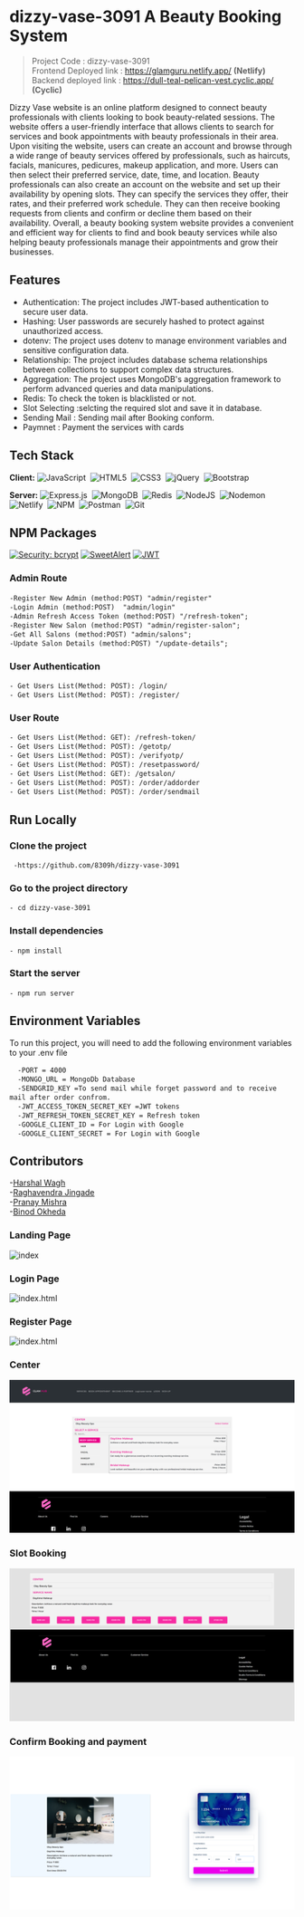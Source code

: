 # dizzy-vase-3091  A Beauty Booking System

> Project Code : dizzy-vase-3091<br/>
> Frontend Deployed link :  https://glamguru.netlify.app/  **(Netlify)** <br/>
> Backend deployed link :  https://dull-teal-pelican-vest.cyclic.app/ **(Cyclic)**  <br/>

Dizzy Vase website is an online platform designed to connect beauty professionals with clients looking to book beauty-related sessions. The website offers a user-friendly interface that allows clients to search for services and book appointments with beauty professionals in their area.
Upon visiting the website, users can create an account and browse through a wide range of beauty services offered by professionals, such as haircuts, facials, manicures, pedicures, makeup application, and more. Users can then select their preferred service, date, time, and location.
Beauty professionals can also create an account on the website and set up their availability by opening slots. They can specify the services they offer, their rates, and their preferred work schedule. They can then receive booking requests from clients and confirm or decline them based on their availability.
Overall, a beauty booking system website provides a convenient and efficient way for clients to find and book beauty services while also helping beauty professionals manage their appointments and grow their businesses.


## Features

 - Authentication: The project includes JWT-based authentication to secure user data.
 - Hashing: User passwords are securely hashed to protect against unauthorized access.
 - dotenv: The project uses dotenv to manage environment variables and sensitive configuration data.
 - Relationship: The project includes database schema relationships between collections to support complex data structures.
 - Aggregation: The project uses MongoDB's aggregation framework to perform advanced queries and data manipulations.
 - Redis: To check the token is blacklisted or not.
 - Slot Selecting :selcting the required slot and save it in database.
 - Sending Mail : Sending mail after Booking conform.
 - Paymnet : Payment the services with cards
 
## Tech Stack

**Client:** 
![JavaScript](https://img.shields.io/badge/javascript-%23323330.svg?style=for-the-badge&logo=javascript&logoColor=%23F7DF1E)&nbsp;
![HTML5](https://img.shields.io/badge/html5-%23E34F26.svg?style=for-the-badge&logo=html5&logoColor=white)&nbsp;
![CSS3](https://img.shields.io/badge/css3-%231572B6.svg?style=for-the-badge&logo=css3&logoColor=white)&nbsp;
![jQuery](https://img.shields.io/badge/jquery-%230769AD.svg?style=for-the-badge&logo=jquery&logoColor=white)&nbsp;
![Bootstrap](https://img.shields.io/badge/bootstrap-%23563D7C.svg?style=for-the-badge&logo=bootstrap&logoColor=white)&nbsp;



**Server:** 
![Express.js](https://img.shields.io/badge/express.js-%23404d59.svg?style=for-the-badge&logo=express&logoColor=%2361DAFB)&nbsp;
![MongoDB](https://img.shields.io/badge/MongoDB-%234ea94b.svg?style=for-the-badge&logo=mongodb&logoColor=white)&nbsp;
![Redis](https://img.shields.io/badge/redis-%23DD0031.svg?style=for-the-badge&logo=redis&logoColor=white)&nbsp;
![NodeJS](https://img.shields.io/badge/node.js-6DA55F?style=for-the-badge&logo=node.js&logoColor=white)&nbsp;
![Nodemon](https://img.shields.io/badge/NODEMON-%23323330.svg?style=for-the-badge&logo=nodemon&logoColor=%BBDEAD)&nbsp;
![Netlify](https://img.shields.io/badge/netlify-%23000000.svg?style=for-the-badge&logo=netlify&logoColor=#00C7B7)&nbsp;
![NPM](https://img.shields.io/badge/NPM-%23CB3837.svg?style=for-the-badge&logo=npm&logoColor=white)&nbsp;
![Postman](https://img.shields.io/badge/Postman-FF6C37?style=for-the-badge&logo=postman&logoColor=white)&nbsp;
![Git](https://img.shields.io/badge/git-%23F05033.svg?style=for-the-badge&logo=git&logoColor=white)&nbsp;
&nbsp;
## NPM Packages

[![Security: bcrypt](https://img.shields.io/badge/Security-bcrypt-blueviolet.svg?style=for-the-badge&logo=cryptography&logoColor=white)](https://en.wikipedia.org/wiki/Bcrypt)
[![SweetAlert](https://img.shields.io/badge/SweetAlert-FF3E3E.svg?style=for-the-badge&logo=javascript&logoColor=white)](https://sweetalert.js.org/)
[![JWT](https://img.shields.io/badge/JWT-2386C9.svg?style=for-the-badge&logo=json-web-tokens&logoColor=white)](https://jwt.io/)


### Admin Route
    -Register New Admin (method:POST) "admin/register"
    -Login Admin (method:POST)  "admin/login"
    -Admin Refresh Access Token (method:POST) "/refresh-token";
    -Register New Salon (method:POST) "admin/register-salon";
    -Get All Salons (method:POST) "admin/salons";
    -Update Salon Details (method:POST) "/update-details";
    
### User Authentication
    - Get Users List(Method: POST): /login/
    - Get Users List(Method: POST): /register/
   
 ### User Route
  
    - Get Users List(Method: GET): /refresh-token/
    - Get Users List(Method: POST): /getotp/
    - Get Users List(Method: POST): /verifyotp/
    - Get Users List(Method: POST): /resetpassword/
    - Get Users List(Method: GET): /getsalon/
    - Get Users List(Method: POST): /order/addorder
    - Get Users List(Method: POST): /order/sendmail
    
  
  
  
  ## Run Locally
 ### Clone the project
     -https://github.com/8309h/dizzy-vase-3091 

### Go to the project directory
    - cd dizzy-vase-3091
    
### Install dependencies

    - npm install

### Start the server
    - npm run server
    
## Environment Variables
 To run this project, you will need to add the following environment variables to your .env file

      -PORT = 4000
      -MONGO_URL = MongoDb Database
      -SENDGRID_KEY =To send mail while forget password and to receive mail after order confrom.
      -JWT_ACCESS_TOKEN_SECRET_KEY =JWT tokens
      -JWT_REFRESH_TOKEN_SECRET_KEY = Refresh token
      -GOOGLE_CLIENT_ID = For Login with Google 
      -GOOGLE_CLIENT_SECRET = For Login with Google 


## Contributors
-[Harshal Wagh](https://github.com/8309h) <br/>
-[Raghavendra Jingade](https://github.com/JRaghu842) <br/>
-[Pranay Mishra](https://github.com/THEPRANAYMISHRA) <br/>
-[Binod Okheda](https://github.com/BinodOkheda) 


<h3>Landing Page</h3>
  
![index](https://github.com/JRaghu842/Fashion-Geeks.com/blob/main/images/Glam_indexpage.png)
  
<h3>Login Page</h3>
  
![index.html](https://github.com/JRaghu842/Fashion-Geeks.com/blob/main/images/Glam_login.png)  
  
<h3>Register Page</h3>
  
![index.html](https://github.com/JRaghu842/Fashion-Geeks.com/blob/main/images/Glam_register.png)
  
<h3>Center</h3>
  
![index.html](https://github.com/JRaghu842/Fashion-Geeks.com/blob/main/images/Glam_booking.png)  
  
<h3>Slot Booking</h3>
  
![index.html](https://github.com/JRaghu842/Fashion-Geeks.com/blob/main/images/Glam_slot_booking.png)  
  
<h3>Confirm Booking and payment</h3>
  
![index.html](https://github.com/JRaghu842/Fashion-Geeks.com/blob/main/images/Glam_confirm_booking.png)  


